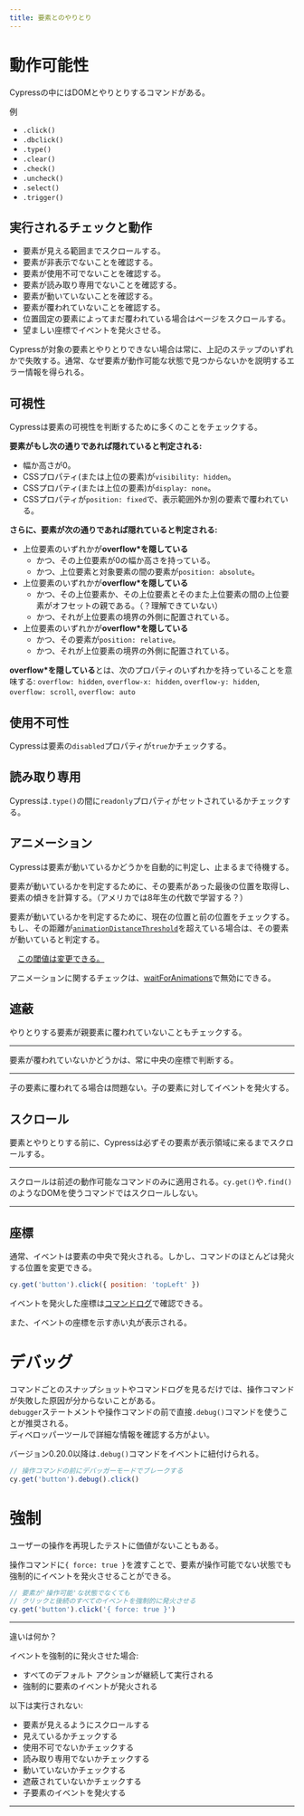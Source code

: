 ```yaml
---
title: 要素とのやりとり
---
```


# 動作可能性

Cypressの中にはDOMとやりとりするコマンドがある。

例
- `.click()`
- `.dbclick()`
- `.type()`
- `.clear()`
- `.check()`
- `.uncheck()`
- `.select()`
- `.trigger()`

## 実行されるチェックと動作

- 要素が見える範囲までスクロールする。
- 要素が非表示でないことを確認する。
- 要素が使用不可でないことを確認する。
- 要素が読み取り専用でないことを確認する。
- 要素が動いていないことを確認する。
- 要素が覆われていないことを確認する。
- 位置固定の要素によってまだ覆われている場合はページをスクロールする。
- 望ましい座標でイベントを発火させる。

Cypressが対象の要素とやりとりできない場合は常に、上記のステップのいずれかで失敗する。通常、なぜ要素が動作可能な状態で見つからないかを説明するエラー情報を得られる。

## 可視性

Cypressは要素の可視性を判断するために多くのことをチェックする。

**要素がもし次の通りであれば隠れていると判定される:**

- 幅か高さが0。
- CSSプロパティ(または上位の要素)が`visibility: hidden`。
- CSSプロパティ(または上位の要素)が`display: none`。
- CSSプロパティが`position: fixed`で、表示範囲外か別の要素で覆われている。

**さらに、要素が次の通りであれば隠れていると判定される:**

- 上位要素のいずれかが**overflow*を隠している**
    - かつ、その上位要素が0の幅か高さを持っている。
    - かつ、上位要素と対象要素の間の要素が`position: absolute`。
- 上位要素のいずれかが**overflow*を隠している**
    - かつ、その上位要素か、その上位要素とそのまた上位要素の間の上位要素がオフセットの親である。（？理解できていない）
    - かつ、それが上位要素の境界の外側に配置されている。
- 上位要素のいずれかが**overflow*を隠している**
    - かつ、その要素が`position: relative`。
    - かつ、それが上位要素の境界の外側に配置されている。

**overflow*を隠している**とは、次のプロパティのいずれかを持っていることを意味する: `overflow: hidden`, `overflow-x: hidden`, `overflow-y: hidden`, `overflow: scroll`, `overflow: auto`

## 使用不可性

Cypressは要素の`disabled`プロパティが`true`かチェックする。

## 読み取り専用

Cypressは`.type()`の間に`readonly`プロパティがセットされているかチェックする。

## アニメーション

Cypressは要素が動いているかどうかを自動的に判定し、止まるまで待機する。

要素が動いているかを判定するために、その要素があった最後の位置を取得し、要素の傾きを計算する。（アメリカでは8年生の代数で学習する？）

要素が動いているかを判定するために、現在の位置と前の位置をチェックする。もし、その距離が[`animationDistanceThreshold`](https://docs.cypress.io/guides/references/configuration.html#Animations)を超えている場合は、その要素が動いていると判定する。

　[この閾値は変更できる。](https://docs.cypress.io/guides/references/configuration.html#Animations)

アニメーションに関するチェックは、[waitForAnimations](https://docs.cypress.io/guides/references/configuration.html#Animations)で無効にできる。

## 遮蔽

やりとりする要素が親要素に覆われていないこともチェックする。

---

要素が覆われていないかどうかは、常に中央の座標で判断する。

---

子の要素に覆われてる場合は問題ない。子の要素に対してイベントを発火する。

## スクロール

要素とやりとりする前に、Cypressは必ずその要素が表示領域に来るまでスクロールする。

---

スクロールは前述の動作可能なコマンドのみに適用される。`cy.get()`や`.find()`のようなDOMを使うコマンドではスクロールしない。

---

## 座標

通常、イベントは要素の中央で発火される。しかし、コマンドのほとんどは発火する位置を変更できる。

```javascript
cy.get('button').click({ position: 'topLeft' })
```

イベントを発火した座標は[コマンドログ](https://docs.cypress.io/guides/core-concepts/test-runner.html#Command-Log)で確認できる。

また、イベントの座標を示す赤い丸が表示される。

# デバッグ

コマンドごとのスナップショットやコマンドログを見るだけでは、操作コマンドが失敗した原因が分からないことがある。  
`debugger`ステートメントや操作コマンドの前で直接`.debug()`コマンドを使うことが推奨される。  
ディベロッパーツールで詳細な情報を確認する方がよい。

バージョン0.20.0以降は`.debug()`コマンドをイベントに紐付けられる。

```javascript
// 操作コマンドの前にデバッガーモードでブレークする
cy.get('button').debug().click()
```

# 強制

ユーザーの操作を再現したテストに価値がないこともある。

操作コマンドに`{ force: true }`を渡すことで、要素が操作可能でない状態でも強制的にイベントを発火させることができる。

```javascript
// 要素が'操作可能'な状態でなくても
// クリックと後続のすべてのイベントを強制的に発火させる
cy.get('button').click('{ force: true }')
```

---

違いは何か？

イベントを強制的に発火させた場合:
- すべてのデフォルト アクションが継続して実行される
- 強制的に要素のイベントが発火される

以下は実行されない:
- 要素が見えるようにスクロールする
- 見えているかチェックする
- 使用不可でないかチェックする
- 読み取り専用でないかチェックする
- 動いていないかチェックする
- 遮蔽されていないかチェックする
- 子要素のイベントを発火する

---

